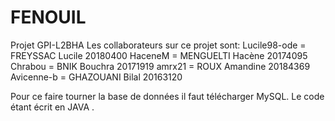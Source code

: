 # FENOUIL
Projet GPI-L2BHA
Les collaborateurs sur ce  projet  sont:
Lucile98-ode = FREYSSAC Lucile 20180400
HaceneM = MENGUELTI Hacène 20174095
Chrabou = BNIK Bouchra 20171919
amrx21 = ROUX Amandine 20184369
Avicenne-b = GHAZOUANI Bilal 20163120

Pour ce faire tourner la base de données il faut télécharger MySQL.
Le code étant écrit en JAVA .
